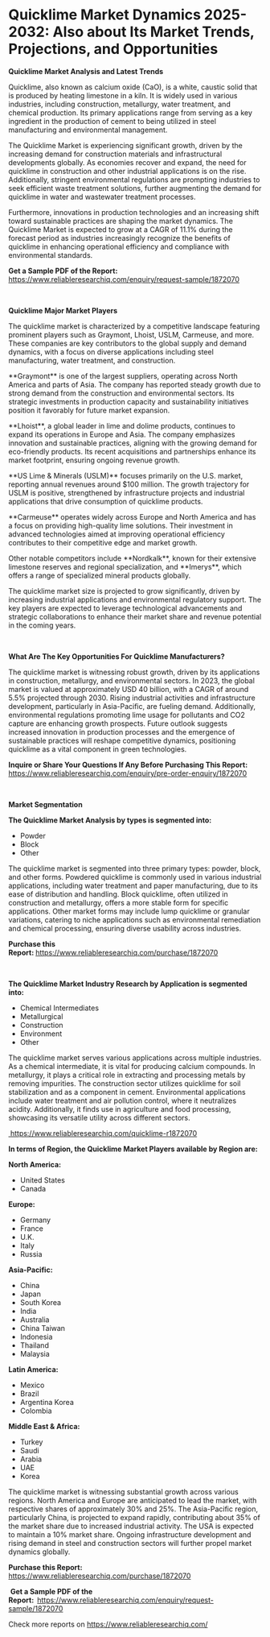 <p><h1>Quicklime Market Dynamics 2025-2032: Also about Its Market Trends, Projections, and Opportunities</h1></p><p><strong>Quicklime Market Analysis and Latest Trends</strong></p>
<p><p>Quicklime, also known as calcium oxide (CaO), is a white, caustic solid that is produced by heating limestone in a kiln. It is widely used in various industries, including construction, metallurgy, water treatment, and chemical production. Its primary applications range from serving as a key ingredient in the production of cement to being utilized in steel manufacturing and environmental management.</p><p>The Quicklime Market is experiencing significant growth, driven by the increasing demand for construction materials and infrastructural developments globally. As economies recover and expand, the need for quicklime in construction and other industrial applications is on the rise. Additionally, stringent environmental regulations are prompting industries to seek efficient waste treatment solutions, further augmenting the demand for quicklime in water and wastewater treatment processes.</p><p>Furthermore, innovations in production technologies and an increasing shift toward sustainable practices are shaping the market dynamics. The Quicklime Market is expected to grow at a CAGR of 11.1% during the forecast period as industries increasingly recognize the benefits of quicklime in enhancing operational efficiency and compliance with environmental standards.</p></p>
<p><strong>Get a Sample PDF of the Report:&nbsp;</strong> <a href="https://www.reliableresearchiq.com/enquiry/request-sample/1872070?utm_campaign=2284&utm_medium=2&utm_source=Github&utm_content=ia&utm_term=31032025&utm_id=quicklime">https://www.reliableresearchiq.com/enquiry/request-sample/1872070</a></p>
<p>&nbsp;</p>
<p><strong>Quicklime Major Market Players</strong></p>
<p><p>The quicklime market is characterized by a competitive landscape featuring prominent players such as Graymont, Lhoist, USLM, Carmeuse, and more. These companies are key contributors to the global supply and demand dynamics, with a focus on diverse applications including steel manufacturing, water treatment, and construction.</p><p>**Graymont** is one of the largest suppliers, operating across North America and parts of Asia. The company has reported steady growth due to strong demand from the construction and environmental sectors. Its strategic investments in production capacity and sustainability initiatives position it favorably for future market expansion.</p><p>**Lhoist**, a global leader in lime and dolime products, continues to expand its operations in Europe and Asia. The company emphasizes innovation and sustainable practices, aligning with the growing demand for eco-friendly products. Its recent acquisitions and partnerships enhance its market footprint, ensuring ongoing revenue growth.</p><p>**US Lime & Minerals (USLM)** focuses primarily on the U.S. market, reporting annual revenues around $100 million. The growth trajectory for USLM is positive, strengthened by infrastructure projects and industrial applications that drive consumption of quicklime products.</p><p>**Carmeuse** operates widely across Europe and North America and has a focus on providing high-quality lime solutions. Their investment in advanced technologies aimed at improving operational efficiency contributes to their competitive edge and market growth.</p><p>Other notable competitors include **Nordkalk**, known for their extensive limestone reserves and regional specialization, and **Imerys**, which offers a range of specialized mineral products globally.</p><p>The quicklime market size is projected to grow significantly, driven by increasing industrial applications and environmental regulatory support. The key players are expected to leverage technological advancements and strategic collaborations to enhance their market share and revenue potential in the coming years.</p></p>
<p>&nbsp;</p>
<p><strong>What Are The Key Opportunities For Quicklime Manufacturers?</strong></p>
<p><p>The quicklime market is witnessing robust growth, driven by its applications in construction, metallurgy, and environmental sectors. In 2023, the global market is valued at approximately USD 40 billion, with a CAGR of around 5.5% projected through 2030. Rising industrial activities and infrastructure development, particularly in Asia-Pacific, are fueling demand. Additionally, environmental regulations promoting lime usage for pollutants and CO2 capture are enhancing growth prospects. Future outlook suggests increased innovation in production processes and the emergence of sustainable practices will reshape competitive dynamics, positioning quicklime as a vital component in green technologies.</p></p>
<p><strong>Inquire or Share Your Questions If Any Before Purchasing This Report:</strong> <a href="https://www.reliableresearchiq.com/enquiry/pre-order-enquiry/1872070?utm_campaign=2284&utm_medium=2&utm_source=Github&utm_content=ia&utm_term=31032025&utm_id=quicklime">https://www.reliableresearchiq.com/enquiry/pre-order-enquiry/1872070</a></p>
<p>&nbsp;</p>
<p><strong>Market Segmentation</strong></p>
<p><strong>The Quicklime Market Analysis by types is segmented into:</strong></p>
<p><ul><li>Powder</li><li>Block</li><li>Other</li></ul></p>
<p><p>The quicklime market is segmented into three primary types: powder, block, and other forms. Powdered quicklime is commonly used in various industrial applications, including water treatment and paper manufacturing, due to its ease of distribution and handling. Block quicklime, often utilized in construction and metallurgy, offers a more stable form for specific applications. Other market forms may include lump quicklime or granular variations, catering to niche applications such as environmental remediation and chemical processing, ensuring diverse usability across industries.</p></p>
<p><strong>Purchase this Report:&nbsp;</strong><a href="https://www.reliableresearchiq.com/purchase/1872070?utm_campaign=2284&utm_medium=2&utm_source=Github&utm_content=ia&utm_term=31032025&utm_id=quicklime">https://www.reliableresearchiq.com/purchase/1872070</a></p>
<p>&nbsp;</p>
<p><strong>The Quicklime Market Industry Research by Application is segmented into:</strong></p>
<p><ul><li>Chemical Intermediates</li><li>Metallurgical</li><li>Construction</li><li>Environment</li><li>Other</li></ul></p>
<p><p>The quicklime market serves various applications across multiple industries. As a chemical intermediate, it is vital for producing calcium compounds. In metallurgy, it plays a critical role in extracting and processing metals by removing impurities. The construction sector utilizes quicklime for soil stabilization and as a component in cement. Environmental applications include water treatment and air pollution control, where it neutralizes acidity. Additionally, it finds use in agriculture and food processing, showcasing its versatile utility across different sectors.</p></p>
<p><a href="https://www.reliableresearchiq.com/quicklime-r1872070?utm_campaign=2284&utm_medium=2&utm_source=Github&utm_content=ia&utm_term=31032025&utm_id=quicklime">&nbsp;https://www.reliableresearchiq.com/quicklime-r1872070</a></p>
<p><strong>In terms of Region, the Quicklime Market Players available by Region are:</strong></p>
<p>
    <p> <strong> North America: </strong>
        <ul>
            <li>United States</li>
            <li>Canada</li>
        </ul>
        </p> 
    <p> <strong> Europe: </strong>
        <ul>
            <li>Germany</li>
            <li>France</li>
            <li>U.K.</li>
            <li>Italy</li>
            <li>Russia</li>
        </ul>
        </p> 
    <p> <strong> Asia-Pacific: </strong>
        <ul>
            <li>China</li>
            <li>Japan</li>
            <li>South Korea</li>
            <li>India</li>
            <li>Australia</li>
            <li>China Taiwan</li>
            <li>Indonesia</li>
            <li>Thailand</li>
            <li>Malaysia</li>
        </ul>
        </p> 
    <p> <strong> Latin America: </strong>
        <ul>
            <li>Mexico</li>
            <li>Brazil</li>
            <li>Argentina Korea</li>
            <li>Colombia</li>
        </ul>
        </p> 
    <p> <strong> Middle East & Africa: </strong>
        <ul>
            <li>Turkey</li>
            <li>Saudi</li>
            <li>Arabia</li>
            <li>UAE</li>
            <li>Korea</li>
        </ul>
    </p>
    </p>
<p><p>The quicklime market is witnessing substantial growth across various regions. North America and Europe are anticipated to lead the market, with respective shares of approximately 30% and 25%. The Asia-Pacific region, particularly China, is projected to expand rapidly, contributing about 35% of the market share due to increased industrial activity. The USA is expected to maintain a 10% market share. Ongoing infrastructure development and rising demand in steel and construction sectors will further propel market dynamics globally.</p></p>
<p><strong>Purchase this Report: </strong><a href="https://www.reliableresearchiq.com/purchase/1872070?utm_campaign=2284&utm_medium=2&utm_source=Github&utm_content=ia&utm_term=31032025&utm_id=quicklime">https://www.reliableresearchiq.com/purchase/1872070</a></p>
<p>&nbsp;<strong>Get a Sample PDF of the Report:&nbsp;&nbsp;</strong><a href="https://www.reliableresearchiq.com/enquiry/request-sample/1872070?utm_campaign=2284&utm_medium=2&utm_source=Github&utm_content=ia&utm_term=31032025&utm_id=quicklime">https://www.reliableresearchiq.com/enquiry/request-sample/1872070</a></p>
<p><strong></strong></p>
<p>Check more reports on <a href="https://www.reliableresearchiq.com/?utm_campaign=2284&utm_medium=2&utm_source=Github&utm_content=ia&utm_term=31032025&utm_id=quicklime">https://www.reliableresearchiq.com/</a></p>